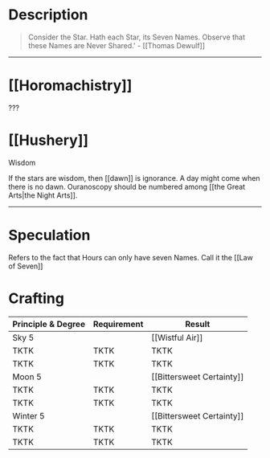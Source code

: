 # Description
> Consider the Star. Hath each Star, its Seven Names. Observe that these Names are Never Shared.' - [[Thomas Dewulf]]

---
# [[Horomachistry]]

???
# [[Hushery]]

Wisdom

If the stars are wisdom, then [[dawn]] is ignorance. A day might come when there is no dawn. Ouranoscopy should be numbered among [[the Great Arts|the Night Arts]].

---
# Speculation

Refers to the fact that Hours can only have seven Names. Call it the [[Law of Seven]]

# Crafting
| Principle & Degree | Requirement | Result |
|-|-|-|
| Sky 5 |  | [[Wistful Air]] |
| TKTK | TKTK | TKTK |
| TKTK | TKTK | TKTK |
| Moon 5 |  | [[Bittersweet Certainty]] |
| TKTK | TKTK | TKTK |
| TKTK | TKTK | TKTK |
| Winter 5 |  | [[Bittersweet Certainty]] |
| TKTK | TKTK | TKTK |
| TKTK | TKTK | TKTK |